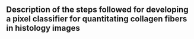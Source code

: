 ## Description of the steps followed for developing a pixel classifier for quantitating collagen fibers in histology images
